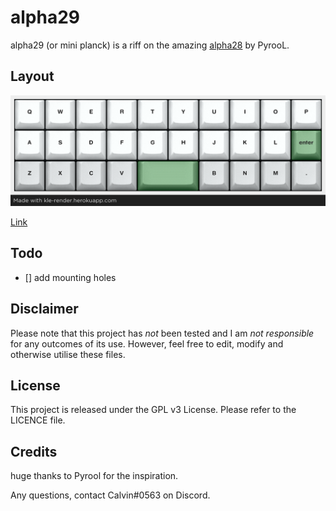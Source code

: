 # alpha29

alpha29 (or mini planck) is a riff on the amazing [alpha28](https://github.com/PyrooL/Alpha) by PyrooL.

## Layout

![alpha29 KLE](https://github.com/calvin-mcd/alpha29/blob/main/alpha29_KLE.png) 

<a href="https://www.keyboard-layout-editor.com/#/gists/f35a5c950e0317b4dc41fa3c3aa06123">Link<a>

## Todo
- [] add mounting holes

## Disclaimer

Please note that this project has _not_ been tested and I am _not responsible_ for any outcomes of its use. However, feel free to edit, modify and otherwise utilise these files.

## License

This project is released under the GPL v3 License. Please refer to the LICENCE file.
  
## Credits

huge thanks to Pyrool for the inspiration.
  
Any questions, contact Calvin\#0563 on Discord.